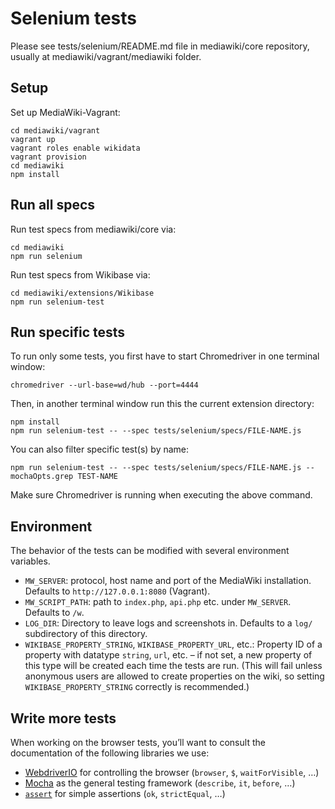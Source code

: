 # Selenium tests

Please see tests/selenium/README.md file in mediawiki/core repository, usually at mediawiki/vagrant/mediawiki folder.

## Setup

Set up MediaWiki-Vagrant:

    cd mediawiki/vagrant
    vagrant up
    vagrant roles enable wikidata
    vagrant provision
    cd mediawiki
    npm install

## Run all specs

Run test specs from mediawiki/core via:

    cd mediawiki
    npm run selenium

Run test specs from Wikibase via:

    cd mediawiki/extensions/Wikibase
    npm run selenium-test


## Run specific tests

To run only some tests, you first have to start Chromedriver in one terminal window:

    chromedriver --url-base=wd/hub --port=4444

Then, in another terminal window run this the current extension directory:

    npm install
    npm run selenium-test -- --spec tests/selenium/specs/FILE-NAME.js

You can also filter specific test(s) by name:

    npm run selenium-test -- --spec tests/selenium/specs/FILE-NAME.js --mochaOpts.grep TEST-NAME

Make sure Chromedriver is running when executing the above command.

## Environment

The behavior of the tests can be modified with several environment variables.

* `MW_SERVER`: protocol, host name and port of the MediaWiki installation.
  Defaults to `http://127.0.0.1:8080` (Vagrant).
* `MW_SCRIPT_PATH`: path to `index.php`, `api.php` etc. under `MW_SERVER`.
  Defaults to `/w`.
* `LOG_DIR`: Directory to leave logs and screenshots in.
  Defaults to a `log/` subdirectory of this directory.
* `WIKIBASE_PROPERTY_STRING`, `WIKIBASE_PROPERTY_URL`, etc.:
  Property ID of a property with datatype `string`, `url`, etc. –
  if not set, a new property of this type will be created each time the tests are run.
  (This will fail unless anonymous users are allowed to create properties on the wiki,
  so setting `WIKIBASE_PROPERTY_STRING` correctly is recommended.)

## Write more tests

When working on the browser tests,
you’ll want to consult the documentation of the following libraries we use:

* [WebdriverIO](http://webdriver.io/api.html) for controlling the browser
  (`browser`, `$`, `waitForVisible`, …)
* [Mocha](https://mochajs.org/) as the general testing framework
  (`describe`, `it`, `before`, …)
* [`assert`](https://nodejs.org/api/assert.html) for simple assertions
  (`ok`, `strictEqual`, …)
